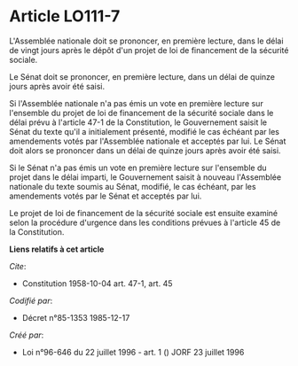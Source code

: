 # Article LO111-7

L'Assemblée nationale doit se prononcer, en première lecture, dans le délai de vingt jours après le dépôt d'un projet de loi
de financement de la sécurité sociale.

Le Sénat doit se prononcer, en première lecture, dans un délai de quinze jours après avoir été saisi.

Si l'Assemblée nationale n'a pas émis un vote en première lecture sur l'ensemble du projet de loi de financement de la
sécurité sociale dans le délai prévu à l'article 47-1 de la Constitution, le Gouvernement saisit le Sénat du texte qu'il a
initialement présenté, modifié le cas échéant par les amendements votés par l'Assemblée nationale et acceptés par lui. Le
Sénat doit alors se prononcer dans un délai de quinze jours après avoir été saisi.

Si le Sénat n'a pas émis un vote en première lecture sur l'ensemble du projet dans le délai imparti, le Gouvernement saisit à
nouveau l'Assemblée nationale du texte soumis au Sénat, modifié, le cas échéant, par les amendements votés par le Sénat et
acceptés par lui.

Le projet de loi de financement de la sécurité sociale est ensuite examiné selon la procédure d'urgence dans les conditions
prévues à l'article 45 de la Constitution.

**Liens relatifs à cet article**

_Cite_:

  - Constitution 1958-10-04 art. 47-1, art. 45

_Codifié par_:

  - Décret n°85-1353 1985-12-17

_Créé par_:

  - Loi n°96-646 du 22 juillet 1996 - art. 1 () JORF 23 juillet 1996
